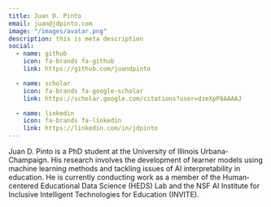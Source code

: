 ```yaml
---
title: Juan D. Pinto
email: juan@jdpinto.com
image: "/images/avatar.png"
description: this is meta description
social:
  - name: github
    icon: fa-brands fa-github
    link: https://github.com/juandpinto

  - name: scholar
    icon: fa-brands fa-google-scholar
    link: https://scholar.google.com/citations?user=dzeXpP8AAAAJ

  - name: linkedin
    icon: fa-brands fa-linkedin
    link: https://linkedin.com/in/jdpinto
---
```


Juan D. Pinto is a PhD student at the University of Illinois Urbana‐Champaign. His research involves the development of learner models using machine learning methods and tackling issues of AI interpretability in education. He is currently conducting work as a member of the Human‐centered Educational Data Science (HEDS) Lab and the NSF AI Institute for Inclusive Intelligent Technologies for Education (INVITE).
